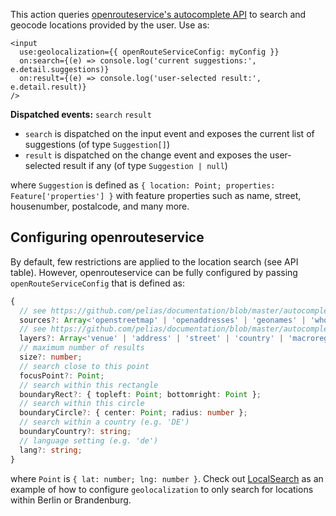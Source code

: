 This action queries [openrouteservice's autocomplete API](https://openrouteservice.org/dev/#/api-docs/geocode/autocomplete/get) to search and geocode locations provided by the user. Use as:

```svelte
<input
  use:geolocalization={{ openRouteServiceConfig: myConfig }}
  on:search={(e) => console.log('current suggestions:', e.detail.suggestions)}
  on:result={(e) => console.log('user-selected result:', e.detail.result)}
/>
```

**Dispatched events:** `search` `result`

- `search` is dispatched on the input event and exposes the current list of suggestions (of type `Suggestion[]`)
- `result` is dispatched on the change event and exposes the user-selected result if any (of type `Suggestion | null`)

where `Suggestion` is defined as `{ location: Point; properties: Feature['properties'] }` with feature properties such as name, street, housenumber, postalcode, and many more.

## Configuring openrouteservice

By default, few restrictions are applied to the location search (see API table). However, openrouteservice can be fully configured by passing `openRouteServiceConfig` that is defined as:

```typescript
{
  // see https://github.com/pelias/documentation/blob/master/autocomplete.md#sources
  sources?: Array<'openstreetmap' | 'openaddresses' | 'geonames' | 'whosonfirst'>;
  // see https://github.com/pelias/documentation/blob/master/autocomplete.md#layers
  layers?: Array<'venue' | 'address' | 'street' | 'country' | 'macroregion' | 'region' | 'macrocounty' | 'county' | 'locality' | 'localadmin' | 'borough' | 'neighbourhood' | 'coarse' | 'postalcode'>;
  // maximum number of results
  size?: number;
  // search close to this point
  focusPoint?: Point;
  // search within this rectangle
  boundaryRect?: { topleft: Point; bottomright: Point };
  // search within this circle
  boundaryCircle?: { center: Point; radius: number };
  // search within a country (e.g. 'DE')
  boundaryCountry?: string;
  // language setting (e.g. 'de')
  lang?: string;
}
```

where `Point` is `{ lat: number; lng: number }`. Check out [LocalSearch](https://github.com/rbb-data/svelte-starter/blob/main/src/lib/components/shared/headless/LocalSearch.svelte) as an example of how to configure `geolocalization` to only search for locations within Berlin or Brandenburg.
